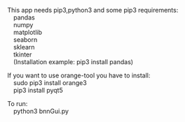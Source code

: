 This app needs pip3,python3 and some pip3 requirements:\
&emsp;pandas\
&emsp;numpy\
&emsp;matplotlib\
&emsp;seaborn\
&emsp;sklearn\
&emsp;tkinter\
&emsp;(Installation example: pip3 install pandas)

If you want to use orange-tool you have to install:\
&emsp;sudo pip3 install orange3\
&emsp;pip3 install pyqt5

To run:\
&emsp;python3 bnnGui.py
